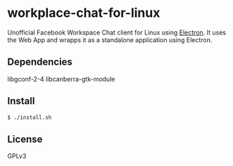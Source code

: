 # workplace-chat-for-linux

Unofficial Facebook Workspace Chat client for Linux using [Electron](http://electron.atom.io/).
It uses the Web App and wrapps it as a standalone application using Electron.

## Dependencies

libgconf-2-4
libcanberra-gtk-module

## Install

```bash
$ ./install.sh
```

## License

GPLv3
